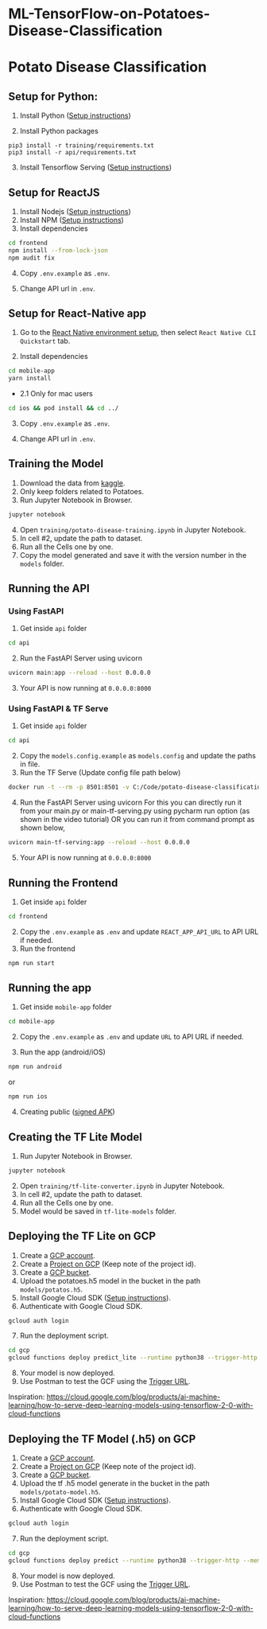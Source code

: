 # ML-TensorFlow-on-Potatoes-Disease-Classification


# Potato Disease Classification

## Setup for Python:

1. Install Python ([Setup instructions](https://wiki.python.org/moin/BeginnersGuide))

2. Install Python packages

```
pip3 install -r training/requirements.txt
pip3 install -r api/requirements.txt
```

3. Install Tensorflow Serving ([Setup instructions](https://www.tensorflow.org/tfx/serving/setup))

## Setup for ReactJS

1. Install Nodejs ([Setup instructions](https://nodejs.org/en/download/package-manager/))
2. Install NPM ([Setup instructions](https://www.npmjs.com/get-npm))
3. Install dependencies

```bash
cd frontend
npm install --from-lock-json
npm audit fix
```

4. Copy `.env.example` as `.env`.

5. Change API url in `.env`.

## Setup for React-Native app

1. Go to the [React Native environment setup](https://reactnative.dev/docs/environment-setup), then select `React Native CLI Quickstart` tab.  

2. Install dependencies

```bash
cd mobile-app
yarn install
```

  - 2.1 Only for mac users
```bash
cd ios && pod install && cd ../
```

3. Copy `.env.example` as `.env`.

4. Change API url in `.env`.

## Training the Model

1. Download the data from [kaggle](https://www.kaggle.com/arjuntejaswi/plant-village).
2. Only keep folders related to Potatoes.
3. Run Jupyter Notebook in Browser.

```bash
jupyter notebook
```

4. Open `training/potato-disease-training.ipynb` in Jupyter Notebook.
5. In cell #2, update the path to dataset.
6. Run all the Cells one by one.
7. Copy the model generated and save it with the version number in the `models` folder.

## Running the API

### Using FastAPI

1. Get inside `api` folder

```bash
cd api
```

2. Run the FastAPI Server using uvicorn

```bash
uvicorn main:app --reload --host 0.0.0.0
```

3. Your API is now running at `0.0.0.0:8000`

### Using FastAPI & TF Serve

1. Get inside `api` folder

```bash
cd api
```

2. Copy the `models.config.example` as `models.config` and update the paths in file.
3. Run the TF Serve (Update config file path below)

```bash
docker run -t --rm -p 8501:8501 -v C:/Code/potato-disease-classification:/potato-disease-classification tensorflow/serving --rest_api_port=8501 --model_config_file=/potato-disease-classification/models.config
```

4. Run the FastAPI Server using uvicorn
   For this you can directly run it from your main.py or main-tf-serving.py using pycharm run option (as shown in the video tutorial)
   OR you can run it from command prompt as shown below,

```bash
uvicorn main-tf-serving:app --reload --host 0.0.0.0
```

5. Your API is now running at `0.0.0.0:8000`

## Running the Frontend

1. Get inside `api` folder

```bash
cd frontend
```

2. Copy the `.env.example` as `.env` and update `REACT_APP_API_URL` to API URL if needed.
3. Run the frontend

```bash
npm run start
```

## Running the app

1. Get inside `mobile-app` folder

```bash
cd mobile-app
```

2. Copy the `.env.example` as `.env` and update `URL` to API URL if needed.

3. Run the app (android/iOS)

```bash
npm run android
```

or

```bash
npm run ios
```

4. Creating public ([signed APK](https://reactnative.dev/docs/signed-apk-android))


## Creating the TF Lite Model

1. Run Jupyter Notebook in Browser.

```bash
jupyter notebook
```

2. Open `training/tf-lite-converter.ipynb` in Jupyter Notebook.
3. In cell #2, update the path to dataset.
4. Run all the Cells one by one.
5. Model would be saved in `tf-lite-models` folder.

## Deploying the TF Lite on GCP

1. Create a [GCP account](https://console.cloud.google.com/freetrial/signup/tos?_ga=2.25841725.1677013893.1627213171-706917375.1627193643&_gac=1.124122488.1627227734.Cj0KCQjwl_SHBhCQARIsAFIFRVVUZFV7wUg-DVxSlsnlIwSGWxib-owC-s9k6rjWVaF4y7kp1aUv5eQaAj2kEALw_wcB).
2. Create a [Project on GCP](https://cloud.google.com/appengine/docs/standard/nodejs/building-app/creating-project) (Keep note of the project id).
3. Create a [GCP bucket](https://console.cloud.google.com/storage/browser/).
4. Upload the potatoes.h5 model in the bucket in the path `models/potatos.h5`.
5. Install Google Cloud SDK ([Setup instructions](https://cloud.google.com/sdk/docs/quickstarts)).
6. Authenticate with Google Cloud SDK.

```bash
gcloud auth login
```

7. Run the deployment script.

```bash
cd gcp
gcloud functions deploy predict_lite --runtime python38 --trigger-http --memory 512 --project project_id
```

8. Your model is now deployed.
9. Use Postman to test the GCF using the [Trigger URL](https://cloud.google.com/functions/docs/calling/http).

Inspiration: https://cloud.google.com/blog/products/ai-machine-learning/how-to-serve-deep-learning-models-using-tensorflow-2-0-with-cloud-functions

## Deploying the TF Model (.h5) on GCP

1. Create a [GCP account](https://console.cloud.google.com/freetrial/signup/tos?_ga=2.25841725.1677013893.1627213171-706917375.1627193643&_gac=1.124122488.1627227734.Cj0KCQjwl_SHBhCQARIsAFIFRVVUZFV7wUg-DVxSlsnlIwSGWxib-owC-s9k6rjWVaF4y7kp1aUv5eQaAj2kEALw_wcB).
2. Create a [Project on GCP](https://cloud.google.com/appengine/docs/standard/nodejs/building-app/creating-project) (Keep note of the project id).
3. Create a [GCP bucket](https://console.cloud.google.com/storage/browser/).
4. Upload the tf .h5 model generate in the bucket in the path `models/potato-model.h5`.
5. Install Google Cloud SDK ([Setup instructions](https://cloud.google.com/sdk/docs/quickstarts)).
6. Authenticate with Google Cloud SDK.

```bash
gcloud auth login
```

7. Run the deployment script.

```bash
cd gcp
gcloud functions deploy predict --runtime python38 --trigger-http --memory 512 --project project_id
```

8. Your model is now deployed.
9. Use Postman to test the GCF using the [Trigger URL](https://cloud.google.com/functions/docs/calling/http).

Inspiration: https://cloud.google.com/blog/products/ai-machine-learning/how-to-serve-deep-learning-models-using-tensorflow-2-0-with-cloud-functions

